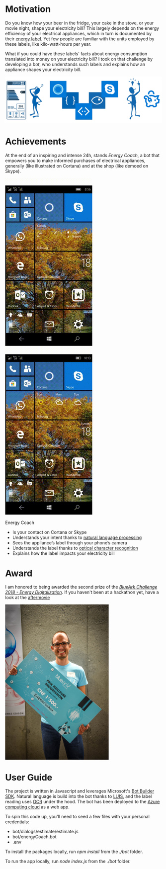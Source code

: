 # Motivation

Do you know how your beer in the fridge, your cake in the stove, or your movie night, shape your electricity bill? This largely depends on the energy efficiency of your electrical appliances, which in turn is documented by their [energy label](https://en.wikipedia.org/wiki/European_Union_energy_label). Yet few people are familiar with the units employed by these labels, like kilo-watt-hours per year. 

What if you could have these labels' facts about energy consumption translated into money on your electricity bill? I took on that challenge by developing a _bot_, who understands such labels and explains how an appliance shapes your electricity bill. 

![Overview](https://github.com/ckauth/HACK_EnergyCoach/blob/master/illustrations/energy_coach.png)


# Achievements

At the end of an inspiring and intense 24h, stands _Energy Coach_, a bot that empowers you to make informed purchases of electrical appliances, generally (like illustrated on Cortana) and at the shop (like demoed on Skype).

![Demo Cortana](https://github.com/ckauth/HACK_EnergyCoach/blob/master/illustrations/demo_cortana.gif "on Cortana")   ![Demo Skype](https://github.com/ckauth/HACK_EnergyCoach/blob/master/illustrations/demo_skype.gif "on Skype")

Energy Coach
* Is your contact on Cortana or Skype
* Understands your intent thanks to [natural language processing](https://www.luis.ai/)
* Sees the appliance’s label through your phone’s camera
* Understands the label thanks to [optical character recognition](https://azure.microsoft.com/en-us/services/cognitive-services/computer-vision/)
* Explains how the label impacts your electricity bill


# Award

I am honored to being awarded the second prize of the [_BlueArk Challenge 2018 - Energy Digitalization_](https://blueark-challenge.ch/en/). If you haven't been at a hackathon yet, have a look at the [aftermovie](https://www.youtube.com/watch?v=3Dd8oYrXbc8&feature=youtu.be)

<a href="url"><img src="https://github.com/ckauth/HACK_EnergyCoach/blob/master/illustrations/award.jpg" align="center" height="500"></a>


# User Guide

The project is written in Javascript and leverages Microsoft's [Bot Builder SDK](https://dev.botframework.com/). Natural language is build into the bot thanks to [LUIS](https://www.luis.ai/home), and the label reading uses [OCR](https://azure.microsoft.com/en-us/services/cognitive-services/computer-vision/) under the hood. The bot has been deployed to the [Azure computing cloud](https://azure.microsoft.com/en-us/) as a web app.

To spin this code up, you'll need to seed a few files with your personal credentials:
- bot/dialogs/estimate/estimate.js
- bot/energyCoach.bot
- .env

To install the packages locally, run _npm install_ from the _./bot_ folder.

To run the app locally, run _node index.js_ from the _./bot_ folder.






